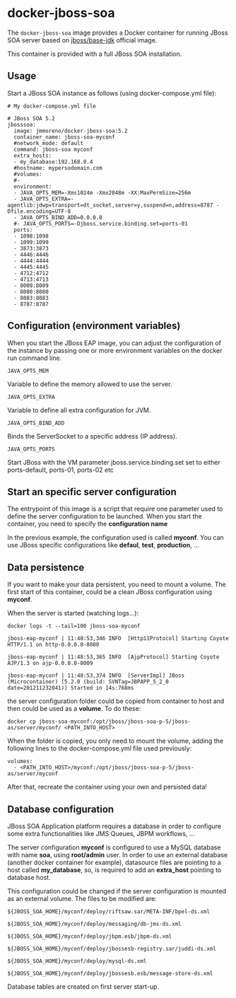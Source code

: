 # docker-jboss-soa

The `docker-jboss-soa` image provides a Docker container for running JBoss SOA server 
based on [jboss/base-jdk](https://hub.docker.com/r/jboss/base-jdk/) official image.

This container is provided with a full JBoss SOA installation.

## Usage

Start a JBoss SOA instance as follows (using docker-compose.yml file):

	# My docker-compose.yml file
	
	# JBoss SOA 5.2
	jbosssoa:
	  image: jmmoreno/docker-jboss-soa:5.2
	  container_name: jboss-soa-myconf
	  #network_mode: default
	  command: jboss-soa myconf
	  extra_hosts:
	  - my_database:192.168.0.4
	  #hostname: mypersodomain.com
	  #volumes:
	  #- 
	  environment:
	  - JAVA_OPTS_MEM=-Xms1024m -Xmx2048m -XX:MaxPermSize=256m
	  - JAVA_OPTS_EXTRA=-agentlib:jdwp=transport=dt_socket,server=y,suspend=n,address=8787 -Dfile.encoding=UTF-8
	  - JAVA_OPTS_BIND_ADD=0.0.0.0
	  #- JAVA_OPTS_PORTS=-Djboss.service.binding.set=ports-01
	  ports:
	  - 1098:1098
	  - 1099:1099
	  - 3873:3873
	  - 4446:4446
	  - 4444:4444
	  - 4445:4445
	  - 4712:4712
	  - 4713:4713
	  - 8009:8009
	  - 8080:8080
	  - 8083:8083
	  - 8787:8787

## Configuration (environment variables)

When you start the JBoss EAP image, you can adjust the configuration of the instance by 
passing one or more environment variables on the docker run command line. 

	JAVA_OPTS_MEM

Variable to	define the memory allowed to use the server.

	JAVA_OPTS_EXTRA
	
Variable to define all extra configuration for JVM.
	
	JAVA_OPTS_BIND_ADD
	
Binds the ServerSocket to a specific address (IP address).
	
	JAVA_OPTS_PORTS
	
Start JBoss with the VM parameter jboss.service.binding.set set to either 
ports-default, ports-01, ports-02 etc

## Start an specific server configuration

The entrypoint of this image is a script that require one parameter used to define 
the server configuration to be launched.
When you start the container, you need to specify the **configuration name**

In the previous example, the configuration used is called **myconf**. 
You can use JBoss specific configurations like **defaul**, **test**, **production**, ...

## Data persistence

If you want to make your data persistent, you need to mount a volume.
The first start of this container, could be a clean JBoss configuration using **myconf**.

When the server is started (watching logs...):

	docker logs -t --tail=100 jboss-soa-myconf
	
`jboss-eap-myconf | 11:48:53,346 INFO  [Http11Protocol] Starting Coyote HTTP/1.1 on http-0.0.0.0-8080`

`jboss-eap-myconf | 11:48:53,365 INFO  [AjpProtocol] Starting Coyote AJP/1.3 on ajp-0.0.0.0-8009`

`jboss-eap-myconf | 11:48:53,374 INFO  [ServerImpl] JBoss (Microcontainer) [5.2.0 (build: SVNTag=JBPAPP_5_2_0 date=201211232041)] Started in 14s:768ms`


the server configuration folder could be copied from container to host and
then could be used as a **volume**. To do these:

	docker cp jboss-soa-myconf:/opt/jboss/jboss-soa-p-5/jboss-as/server/myconf/ <PATH_INTO_HOST>
	
When the folder is copied, you only need to mount the volume, adding the following lines
to the docker-compose.yml file used previously:

	volumes:
	  - <PATH_INTO_HOST>/myconf:/opt/jboss/jboss-soa-p-5/jboss-as/server/myconf
	  
After that, recreate the container using your own and persisted data!

## Database configuration

JBoss SOA Application platform requires a database in order to configure some extra
 functionalities like JMS Queues, JBPM workflows, ...

The server configuration **myconf** is configured to use a MySQL database with name **soa**, 
using **root/admin** user. In order to use an external database (another docker container 
for example), datasource files are pointing to a host called **my_database**, so, is required 
to add an **extra_host** pointing to database host. 

This configuration could be changed if the server configuration is mounted as an external volume.
The files to be modified are:

	${JBOSS_SOA_HOME}/myconf/deploy/riftsaw.sar/META-INF/bpel-ds.xml
	
	${JBOSS_SOA_HOME}/myconf/deploy/messaging/db-jms-ds.xml
	
	${JBOSS_SOA_HOME}/myconf/deploy/jbpm.esb/jbpm-ds.xml
	
	${JBOSS_SOA_HOME}/myconf/deploy/jbossesb-registry.sar/juddi-ds.xml
	
	${JBOSS_SOA_HOME}/myconf/deploy/mysql-ds.xml
	
	${JBOSS_SOA_HOME}/myconf/deploy/jbossesb.esb/message-store-ds.xml

Database tables are created on first server start-up.